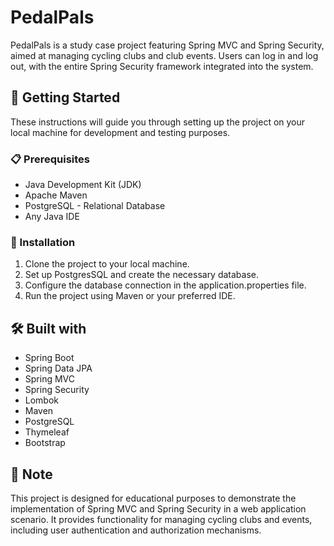 # PedalPals

PedalPals is a study case project featuring Spring MVC and Spring Security, aimed at managing cycling clubs and club events. Users can log in and log out, with the entire Spring Security framework integrated into the system.

## 🚀 Getting Started

These instructions will guide you through setting up the project on your local machine for development and testing purposes.

### 📋 Prerequisites

- Java Development Kit (JDK)
- Apache Maven
- PostgreSQL - Relational Database
- Any Java IDE

### 🔧 Installation

1. Clone the project to your local machine.
2. Set up PostgresSQL and create the necessary database.
3. Configure the database connection in the application.properties file.
4. Run the project using Maven or your preferred IDE.

## 🛠️ Built with

- Spring Boot
- Spring Data JPA
- Spring MVC
- Spring Security
- Lombok
- Maven
- PostgreSQL
- Thymeleaf 
- Bootstrap 

## 📝 Note

This project is designed for educational purposes to demonstrate the implementation of Spring MVC and Spring Security in a web application scenario. It provides functionality for managing cycling clubs and events, including user authentication and authorization mechanisms.
